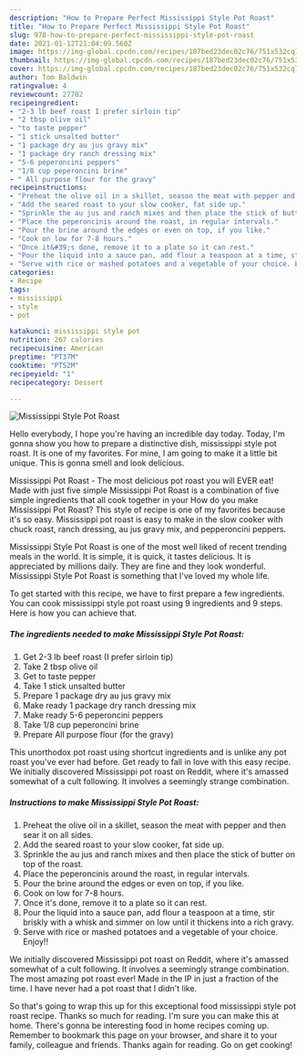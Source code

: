 ```yaml
---
description: "How to Prepare Perfect Mississippi Style Pot Roast"
title: "How to Prepare Perfect Mississippi Style Pot Roast"
slug: 978-how-to-prepare-perfect-mississippi-style-pot-roast
date: 2021-01-12T21:04:09.560Z
image: https://img-global.cpcdn.com/recipes/187bed23dec02c76/751x532cq70/mississippi-style-pot-roast-recipe-main-photo.jpg
thumbnail: https://img-global.cpcdn.com/recipes/187bed23dec02c76/751x532cq70/mississippi-style-pot-roast-recipe-main-photo.jpg
cover: https://img-global.cpcdn.com/recipes/187bed23dec02c76/751x532cq70/mississippi-style-pot-roast-recipe-main-photo.jpg
author: Tom Baldwin
ratingvalue: 4
reviewcount: 27702
recipeingredient:
- "2-3 lb beef roast I prefer sirloin tip"
- "2 tbsp olive oil"
- "to taste pepper"
- "1 stick unsalted butter"
- "1 package dry au jus gravy mix"
- "1 package dry ranch dressing mix"
- "5-6 peperoncini peppers"
- "1/8 cup peperoncini brine"
- " All purpose flour for the gravy"
recipeinstructions:
- "Preheat the olive oil in a skillet, season the meat with pepper and then sear it on all sides."
- "Add the seared roast to your slow cooker, fat side up."
- "Sprinkle the au jus and ranch mixes and then place the stick of butter on top of the roast."
- "Place the peperoncinis around the roast, in regular intervals."
- "Pour the brine around the edges or even on top, if you like."
- "Cook on low for 7-8 hours."
- "Once it&#39;s done, remove it to a plate so it can rest."
- "Pour the liquid into a sauce pan, add flour a teaspoon at a time, stir briskly with a whisk and simmer on low until it thickens into a rich gravy."
- "Serve with rice or mashed potatoes and a vegetable of your choice. Enjoy!!"
categories:
- Recipe
tags:
- mississippi
- style
- pot

katakunci: mississippi style pot 
nutrition: 267 calories
recipecuisine: American
preptime: "PT37M"
cooktime: "PT52M"
recipeyield: "1"
recipecategory: Dessert

---
```



![Mississippi Style Pot Roast](https://img-global.cpcdn.com/recipes/187bed23dec02c76/751x532cq70/mississippi-style-pot-roast-recipe-main-photo.jpg)

Hello everybody, I hope you're having an incredible day today. Today, I'm gonna show you how to prepare a distinctive dish, mississippi style pot roast. It is one of my favorites. For mine, I am going to make it a little bit unique. This is gonna smell and look delicious.

Mississippi Pot Roast - The most delicious pot roast you will EVER eat! Made with just five simple Mississippi Pot Roast is a combination of five simple ingredients that all cook together in your How do you make Mississippi Pot Roast? This style of recipe is one of my favorites because it&#39;s so easy. Mississippi pot roast is easy to make in the slow cooker with chuck roast, ranch dressing, au jus gravy mix, and pepperoncini peppers.

Mississippi Style Pot Roast is one of the most well liked of recent trending meals in the world. It is simple, it is quick, it tastes delicious. It is appreciated by millions daily. They are fine and they look wonderful. Mississippi Style Pot Roast is something that I've loved my whole life.


To get started with this recipe, we have to first prepare a few ingredients. You can cook mississippi style pot roast using 9 ingredients and 9 steps. Here is how you can achieve that.

<!--inarticleads1-->

##### The ingredients needed to make Mississippi Style Pot Roast:

1. Get 2-3 lb beef roast (I prefer sirloin tip)
1. Take 2 tbsp olive oil
1. Get to taste pepper
1. Take 1 stick unsalted butter
1. Prepare 1 package dry au jus gravy mix
1. Make ready 1 package dry ranch dressing mix
1. Make ready 5-6 peperoncini peppers
1. Take 1/8 cup peperoncini brine
1. Prepare  All purpose flour (for the gravy)


This unorthodox pot roast using shortcut ingredients and is unlike any pot roast you&#39;ve ever had before. Get ready to fall in love with this easy recipe. We initially discovered Mississippi pot roast on Reddit, where it&#39;s amassed somewhat of a cult following. It involves a seemingly strange combination. 

<!--inarticleads2-->

##### Instructions to make Mississippi Style Pot Roast:

1. Preheat the olive oil in a skillet, season the meat with pepper and then sear it on all sides.
1. Add the seared roast to your slow cooker, fat side up.
1. Sprinkle the au jus and ranch mixes and then place the stick of butter on top of the roast.
1. Place the peperoncinis around the roast, in regular intervals.
1. Pour the brine around the edges or even on top, if you like.
1. Cook on low for 7-8 hours.
1. Once it&#39;s done, remove it to a plate so it can rest.
1. Pour the liquid into a sauce pan, add flour a teaspoon at a time, stir briskly with a whisk and simmer on low until it thickens into a rich gravy.
1. Serve with rice or mashed potatoes and a vegetable of your choice. Enjoy!!


We initially discovered Mississippi pot roast on Reddit, where it&#39;s amassed somewhat of a cult following. It involves a seemingly strange combination. The most amazing pot roast ever! Made in the IP in just a fraction of the time. I have never had a pot roast that I didn&#39;t like. 

So that's going to wrap this up for this exceptional food mississippi style pot roast recipe. Thanks so much for reading. I'm sure you can make this at home. There's gonna be interesting food in home recipes coming up. Remember to bookmark this page on your browser, and share it to your family, colleague and friends. Thanks again for reading. Go on get cooking!
